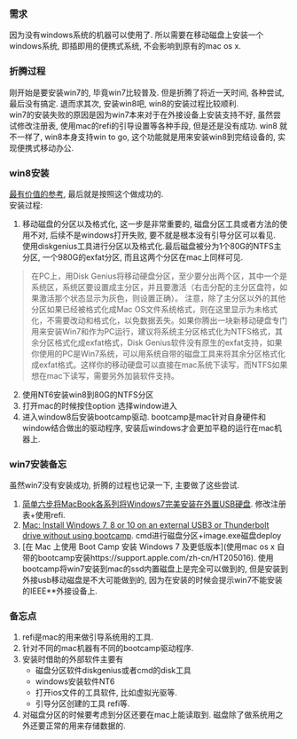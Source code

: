 ### 需求
因为没有windows系统的机器可以使用了. 所以需要在移动磁盘上安装一个windows系统, 即插即用的便携式系统, 不会影响到原有的mac os x.
### 折腾过程
刚开始是要安装win7的, 毕竟win7比较普及. 但是折腾了将近一天时间, 各种尝试, 最后没有搞定. 退而求其次, 安装win8吧, win8的安装过程比较顺利.  
win7的安装失败的原因是因为win7本来对于在外接设备上安装支持不好, 虽然尝试修改注册表, 使用mac的refi的引导设置等各种手段, 但是还是没有成功. win8 就不一样了, win8本身支持win to go, 这个功能就是用来安装win8到完结设备的, 实现便携式移动办公.
### win8安装
[最有价值的参考](http://bbs.feng.com/read-htm-tid-6575028-page-1.html), 最后就是按照这个做成功的.  
安装过程:

1. 移动磁盘的分区以及格式化, 这一步是非常重要的, 磁盘分区工具或者方法的使用不对, 后续不是windows打开失败, 要不就是根本没有引导分区可以看见.  
使用diskgenius工具进行分区以及格式化.最后磁盘被分为1个80G的NTFS主分区, 一个980G的exfat分区, 而且这两个分区在mac上同样可见.  
>在PC上，用Disk Genius将移动硬盘分区，至少要分出两个区，其中一个是系统区，系统区要设置成主分区，并且要激活（右击分配的主分区盘符，如果激活那个状态显示为灰色，则设置正确）。
>注意，除了主分区以外的其他分区如果已经被格式化成Mac OS文件系统格式，则在这里显示为未格式化，不需要改动和格式化，以免数据丢失。如果你腾出一块新移动硬盘专门用来安装Win7和作为PC运行，建议将系统主分区格式化为NTFS格式，其余分区格式化成exfat格式，Disk Genius软件没有原生的exfat支持，如果你使用的PC是Win7系统，可以用系统自带的磁盘工具来将其余分区格式化成exfat格式。这样你的移动硬盘可以直接在mac系统下读写，而NTFS如果想在mac下读写，需要另外加装软件支持。  
2. 使用NT6安装win8到80G的NTFS分区
3. 打开mac的时候按住option 选择window进入
4. 进入window8后安装bootcamp驱动.  bootcamp是mac针对自身硬件和window结合做出的驱动程序, 安装后windows才会更加平稳的运行在mac机器上.
### win7安装备忘
虽然win7没有安装成功, 折腾的过程也记录一下, 主要做了这些尝试.

1. [简单六步将MacBook各系列将Windows7完美安装在外置USB硬盘](http://bbs.feng.com/read-htm-tid-4295257.html). 修改注册表+使用refi.
2. [Mac: Install Windows 7, 8 or 10 on an external USB3 or Thunderbolt drive without using bootcamp](http://bleeptobleep.blogspot.com/2013/02/mac-install-windows-7-or-8-on-external.html). cmd进行磁盘分区+image.exe磁盘deploy
3. [在 Mac 上使用 Boot Camp 安装 Windows 7 及更低版本](使用mac os x 自带的bootcamp安装https://support.apple.com/zh-cn/HT205016). 使用bootcamp将win7安装到mac的ssd内置磁盘上是完全可以做到的, 但是安装到外接usb移动磁盘是不大可能做到的, 因为在安装的时候会提示win7不能安装的IEEE**外接设备上.
### 备忘点
1. refi是mac的用来做引导系统用的工具.
2. 针对不同的mac机器有不同的bootcamp驱动程序.
3. 安装时借助的外部软件主要有
    + 磁盘分区软件diskgenius或者cmd的disk工具
    + windows安装软件NT6
    + 打开ios文件的工具软件, 比如虚拟光驱等.
    + 引导分区创建的工具  refi等.
4. 对磁盘分区的时候要考虑到分区还要在mac上能读取到. 磁盘除了做系统用之外还要正常的用来存储数据的.
